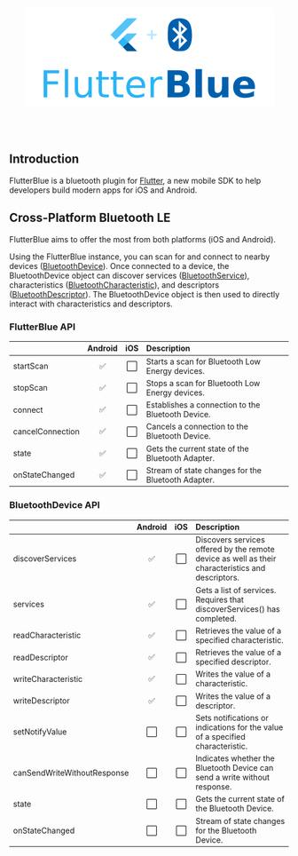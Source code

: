 <br>
<p align="center">
<img alt="FlutterBlue" src="site/flutterblue.png" />
</p>
<br><br>

## Introduction

FlutterBlue is a bluetooth plugin for [Flutter](http://www.flutter.io), a new mobile SDK to help developers build modern apps for iOS and Android.

## Cross-Platform Bluetooth LE
FlutterBlue aims to offer the most from both platforms (iOS and Android).

Using the FlutterBlue instance, you can scan for and connect to nearby devices ([BluetoothDevice](#bluetoothdevice-api)).
Once connected to a device, the BluetoothDevice object can discover services ([BluetoothService](lib/src/bluetooth_service.dart)), characteristics ([BluetoothCharacteristic](lib/src/bluetooth_characteristic.dart)), and descriptors ([BluetoothDescriptor](lib/src/bluetooth_descriptor.dart)).
The BluetoothDevice object is then used to directly interact with characteristics and descriptors.

### FlutterBlue API
|                  |      Android       |         iOS          |             Description            |
| :--------------- | :----------------: | :------------------: |  :-------------------------------- |
| startScan        | :white_check_mark: | :white_large_square: | Starts a scan for Bluetooth Low Energy devices. |
| stopScan         | :white_check_mark: | :white_large_square: | Stops a scan for Bluetooth Low Energy devices. |
| connect          | :white_check_mark: | :white_large_square: | Establishes a connection to the Bluetooth Device. |
| cancelConnection | :white_check_mark: | :white_large_square: | Cancels a connection to the Bluetooth Device. |
| state            | :white_check_mark: | :white_large_square: | Gets the current state of the Bluetooth Adapter. |
| onStateChanged   | :white_check_mark: | :white_large_square: | Stream of state changes for the Bluetooth Adapter. |

### BluetoothDevice API
|                             |       Android        |         iOS          |             Description            |
| :-------------------------- | :------------------: | :------------------: |  :-------------------------------- |
| discoverServices            |  :white_check_mark:  | :white_large_square: | Discovers services offered by the remote device as well as their characteristics and descriptors. |
| services                    |  :white_check_mark:  | :white_large_square: | Gets a list of services. Requires that discoverServices() has completed. |
| readCharacteristic          |  :white_check_mark:  | :white_large_square: | Retrieves the value of a specified characteristic.  |
| readDescriptor              |  :white_check_mark:  | :white_large_square: | Retrieves the value of a specified descriptor.  |
| writeCharacteristic         |  :white_check_mark:  | :white_large_square: | Writes the value of a characteristic. |
| writeDescriptor             |  :white_check_mark:  | :white_large_square: | Writes the value of a descriptor. |
| setNotifyValue              | :white_large_square: | :white_large_square: | Sets notifications or indications for the value of a specified characteristic. |
| canSendWriteWithoutResponse | :white_large_square: | :white_large_square: | Indicates whether the Bluetooth Device can send a write without response. |
| state                       | :white_large_square: | :white_large_square: | Gets the current state of the Bluetooth Device. |
| onStateChanged              | :white_large_square: | :white_large_square: | Stream of state changes for the Bluetooth Device. |